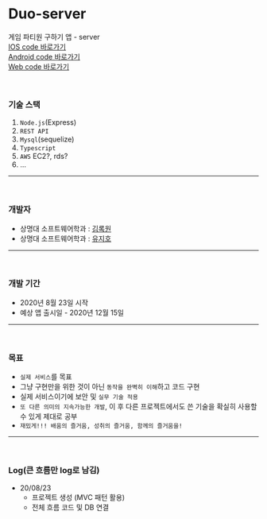 # Duo-server
게임 파티원 구하기 앱 - server  
[IOS code 바로가기](https://github.com/RokwonK/Duo)   
[Android code 바로가기](https://github.com/RokwonK/Duo)  
[Web code 바로가기](https://github.com/RokwonK/Duo)  

<br>

### **기술 스택**  
1. `Node.js`(Express)
2. `REST API`
3. `Mysql`(sequelize)
4. `Typescript`
5. `AWS` EC2?, rds?
6. ...

<hr>
<br>

### **개발자**
- 상명대 소프트웨어학과 : [김록원](https://github.com/RokwonK)
- 상명대 소프트웨어학과 : [유지호](https://github.com/jihoooo97)

<hr>
<br>

### **개발 기간** 
- 2020년 8월 23일 시작
- 예상 앱 출시일 - 2020년 12월 15일 

<hr>
<br>

### **목표**
- `실제 서비스`를 목표
- 그냥 구현만을 위한 것이 아닌 `동작을 완벽히 이해`하고 코드 구현
- 실제 서비스이기에 보안 및 `실무 기술 적용`
- `또 다른 의미의 지속가능한 개발`, 이 후 다른 프로젝트에서도 쓴 기술을 확실히 사용할 수 있게 제대로 공부
- `재밌게!!! 배움의 즐거움, 성취의 즐거움, 함께의 즐거움을!` 

<hr>
<br>


### **Log**(큰 흐름만 log로 남김)

- 20/08/23  
    - 프로젝트 생성 (MVC 패턴 활용)
    - 전체 흐름 코드 및 DB 연결


